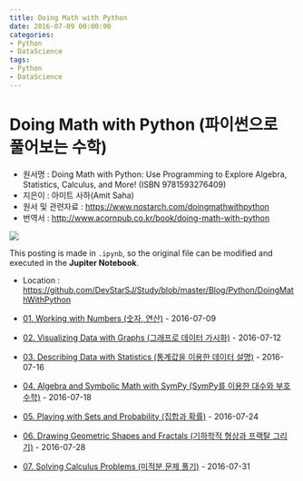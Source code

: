 ```yaml
---
title: Doing Math with Python
date: 2016-07-09 00:00:00
categories:
- Python
- DataScience
tags:
- Python
- DataScience
---
```


# Doing Math with Python (파이썬으로 풀어보는 수학)

- 원서명 : Doing Math with Python: Use Programming to Explore Algebra, Statistics, Calculus, and More! (ISBN 9781593276409)
- 지은이 : 아미트 사하(Amit Saha)
- 원서 및 관련자료 : <https://www.nostarch.com/doingmathwithpython>
- 번역서 : <http://www.acornpub.co.kr/book/doing-math-with-python>

![](https://github.com/DevStarSJ/Study/blob/master/Blog/Python/DoingMathWithPython/image/cover.jpg?raw=true)

This posting is made in `.ipynb`, so the original file can be modified and executed in the **Jupiter Notebook**.

- Location : <https://github.com/DevStarSJ/Study/blob/master/Blog/Python/DoingMathWithPython>


- [01. Working with Numbers (숫자, 연산)](https://github.com/DevStarSJ/Study/blob/master/Blog/Python/DoingMathWithPython/DoingMathWithPython.Ch01.ipynb) - 2016-07-09
- [02. Visualizing Data with Graphs (그래프로 데이터 가시화)](https://github.com/DevStarSJ/Study/blob/master/Blog/Python/DoingMathWithPython/DoingMathWithPython.Ch02.ipynb) - 2016-07-12
- [03. Describing Data with Statistics (통계값을 이용한 데이터 설명)](https://github.com/DevStarSJ/Study/blob/master/Blog/Python/DoingMathWithPython/DoingMathWithPython.Ch03.ipynb) - 2016-07-16
- [04. Algebra and Symbolic Math with SymPy (SymPy를 이용한 대수와 부호 수학)](https://github.com/DevStarSJ/Study/blob/master/Blog/Python/DoingMathWithPython/DoingMathWithPython.Ch04.ipynb) - 2016-07-18
- [05. Playing with Sets and Probability (집합과 확률)](https://github.com/DevStarSJ/Study/blob/master/Blog/Python/DoingMathWithPython/DoingMathWithPython.Ch05.ipynb) - 2016-07-24
- [06. Drawing Geometric Shapes and Fractals (기하학적 형상과 프랙탈 그리기)](https://github.com/DevStarSJ/Study/blob/master/Blog/Python/DoingMathWithPython/DoingMathWithPython.Ch06.ipynb) - 2016-07-28
- [07. Solving Calculus Problems (미적분 문제 풀기)](https://github.com/DevStarSJ/Study/blob/master/Blog/Python/DoingMathWithPython/DoingMathWithPython.Ch07.ipynb) - 2016-07-31
